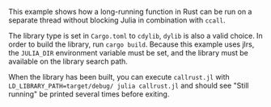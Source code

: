 This example shows how a long-running function in Rust can be run on a separate thread without blocking Julia in combination with `ccall`.

The library type is set in `Cargo.toml` to `cdylib`, `dylib` is also a valid choice. In order to build the library, run `cargo build`. Because this example uses jlrs, the `JULIA_DIR` environment variable must be set, and the library must be available on the library search path.

When the library has been built, you can execute `callrust.jl` with `LD_LIBRARY_PATH=target/debug/ julia callrust.jl` and should see "Still running" be printed several times before exiting.
